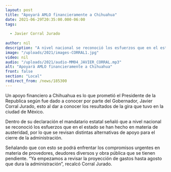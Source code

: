 ```yaml
---
layout: post
title: "Apoyará AMLO financieramente a Chihuahua"
date: 2021-06-29T20:35:00.000-06:00
tags:
  
  - Javier Corral Jurado
  
author: nil
description: "A nivel nacional se reconoció los esfuerzos que en el estado se han hecho en materia de austeridad."
image: "/uploads/2021/images-CORRAL1.jpg"
video: nil
audio: "/uploads/2021/audio-MM04_JAVIER_CORRAL.mp3"
alt: "Apoyará AMLO financieramente a Chihuahua"
front: false
section: "Local"
redirect_from: /news/185300
---
```


Un apoyo financiero a Chihuahua es lo que prometió el Presidente de la Republica según fue dado a conocer por parte del Gobernador, Javier Corral Jurado, esto al dar a conocer los resultados de la gira que tuvo en la ciudad de México.

Dentro de su declaración el mandatario estatal señaló que a nivel nacional se reconoció los esfuerzos que en el estado se han hecho en materia de austeridad, por lo que se revisan distintas alternativas de apoyo para el cierre de la administración.

Señalando que con esto se podrá enfrentar los compromisos urgentes en materia de provedores, deudores diversos y obra pública que se tienen pendiente. “Ya empezamos a revisar la proyección de gastos hasta agosto que dura la administración”, recalcó Corral Jurado.
